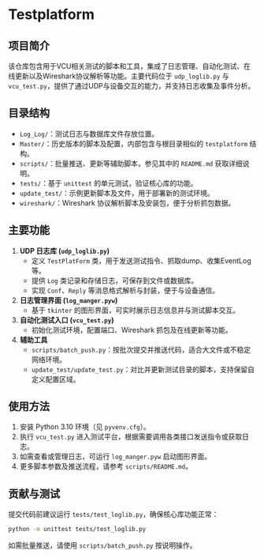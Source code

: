 # Testplatform

## 项目简介

该仓库包含用于VCU相关测试的脚本和工具，集成了日志管理、自动化测试、在线更新以及Wireshark协议解析等功能。主要代码位于 `udp_loglib.py` 与 `vcu_test.py`，提供了通过UDP与设备交互的能力，并支持日志收集及事件分析。

## 目录结构

- `Log_Log/`：测试日志与数据库文件存放位置。
- `Master/`：历史版本的脚本及配置，内部包含与根目录相似的 `testplatform` 结构。
- `scripts/`：批量推送、更新等辅助脚本，参见其中的 `README.md` 获取详细说明。
- `tests/`：基于 `unittest` 的单元测试，验证核心库的功能。
- `update_test/`：示例更新脚本及文件，用于部署新的测试环境。
- `wireshark/`：Wireshark 协议解析脚本及安装包，便于分析抓包数据。

## 主要功能

1. **UDP 日志库 (`udp_loglib.py`)**
   - 定义 `TestPlatForm` 类，用于发送测试指令、抓取dump、收集EventLog 等。
   - 提供 `Log` 类记录和存储日志，可保存到文件或数据库。
   - 实现 `Conf`、`Reply` 等消息格式解析与封装，便于与设备通信。
2. **日志管理界面 (`log_manger.pyw`)**
   - 基于 `tkinter` 的图形界面，可实时展示日志信息并与测试脚本交互。
3. **自动化测试入口 (`vcu_test.py`)**
   - 初始化测试环境，配置端口、Wireshark 抓包及在线更新等功能。
4. **辅助工具**
   - `scripts/batch_push.py`：按批次提交并推送代码，适合大文件或不稳定网络环境。
   - `update_test/update_test.py`：对比并更新测试目录的脚本，支持保留自定义配置区域。

## 使用方法

1. 安装 Python 3.10 环境（见 `pyvenv.cfg`）。
2. 执行 `vcu_test.py` 进入测试平台，根据需要调用各类接口发送指令或获取日志。
3. 如需查看或管理日志，可运行 `log_manger.pyw` 启动图形界面。
4. 更多脚本参数及推送流程，请参考 `scripts/README.md`。

## 贡献与测试

提交代码前建议运行 `tests/test_loglib.py`，确保核心库功能正常：

```bash
python -m unittest tests/test_loglib.py
```

如需批量推送，请使用 `scripts/batch_push.py` 按说明操作。

